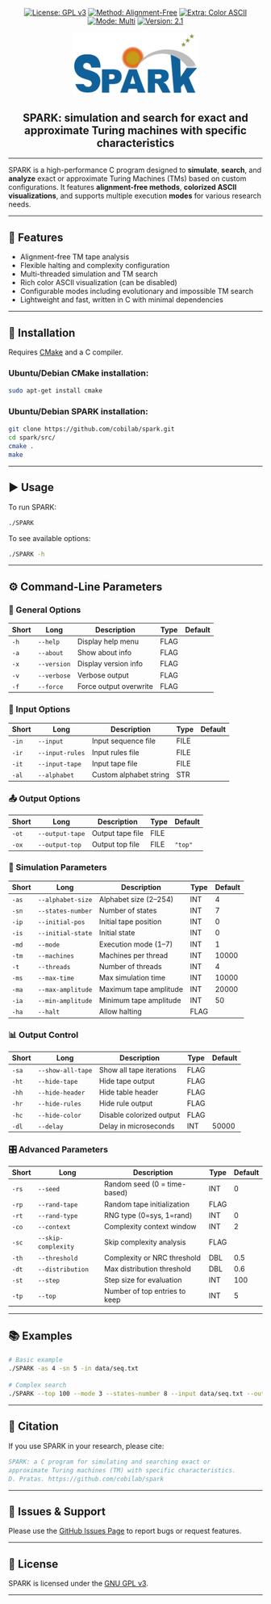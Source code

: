 <div align="center">

[![License: GPL v3](https://img.shields.io/badge/License-GPL%20v3-blue.svg)](LICENSE)
[![Method: Alignment-Free](https://img.shields.io/static/v1.svg?label=Method&message=alignment-free&color=yellow)](#)
[![Extra: Color ASCII](https://img.shields.io/static/v1.svg?label=Extra&message=color-ascii&color=orange)](#)
[![Mode: Multi](https://img.shields.io/static/v1.svg?label=Mode&message=multi&color=blue)](#)
[![Version: 2.1](https://img.shields.io/static/v1.svg?label=Version&message=2.1&color=green)](#)

</div>

<p align="center">
  <img src="imgs/logo.png" alt="SPARK" width="250" />
</p>

<h2 align="center"><b>SPARK: simulation and search for exact and approximate Turing machines with specific characteristics</b></h2>

---

SPARK is a high-performance C program designed to **simulate**, **search**, and **analyze** exact or approximate Turing Machines (TMs) based on custom configurations. It features **alignment-free methods**, **colorized ASCII visualizations**, and supports multiple execution **modes** for various research needs.

---

## 🚀 Features

- Alignment-free TM tape analysis
- Flexible halting and complexity configuration
- Multi-threaded simulation and TM search
- Rich color ASCII visualization (can be disabled)
- Configurable modes including evolutionary and impossible TM search
- Lightweight and fast, written in C with minimal dependencies

---

## 🔧 Installation

Requires [CMake](http://www.cmake.org/) and a C compiler.

### Ubuntu/Debian CMake installation:
```bash
sudo apt-get install cmake
```

### Ubuntu/Debian SPARK installation:
```bash
git clone https://github.com/cobilab/spark.git
cd spark/src/
cmake .
make
```

---

## ▶️ Usage

To run SPARK:
```bash
./SPARK
```

To see available options:
```bash
./SPARK -h
```

---

## ⚙️ Command-Line Parameters

### 🧭 General Options
| Short | Long        | Description               | Type  | Default     |
|-------|-------------|---------------------------|-------|-------------|
| `-h`  | `--help`    | Display help menu         | FLAG  |             |
| `-a`  | `--about`   | Show about info           | FLAG  |             |
| `-x`  | `--version` | Display version info      | FLAG  |             |
| `-v`  | `--verbose` | Verbose output            | FLAG  |             |
| `-f`  | `--force`   | Force output overwrite    | FLAG  |             |

### 🧪 Input Options
| Short  | Long            | Description             | Type  | Default     |
|--------|------------------|-------------------------|-------|-------------|
| `-in`  | `--input`        | Input sequence file     | FILE  |             |
| `-ir`  | `--input-rules`  | Input rules file        | FILE  |             |
| `-it`  | `--input-tape`   | Input tape file         | FILE  |             |
| `-al`  | `--alphabet`     | Custom alphabet string  | STR   |             |

### 📤 Output Options
| Short  | Long            | Description               | Type  | Default     |
|--------|------------------|---------------------------|-------|-------------|
| `-ot`  | `--output-tape`  | Output tape file          | FILE  |             |
| `-ox`  | `--output-top`   | Output top file           | FILE  | `"top"`     |

### 🧮 Simulation Parameters
| Short  | Long              | Description                     | Type  | Default     |
|--------|-------------------|----------------------------------|-------|-------------|
| `-as`  | `--alphabet-size` | Alphabet size (2–254)           | INT   | 4           |
| `-sn`  | `--states-number` | Number of states                | INT   | 7           |
| `-ip`  | `--initial-pos`   | Initial tape position           | INT   | 0           |
| `-is`  | `--initial-state` | Initial state                   | INT   | 0           |
| `-md`  | `--mode`          | Execution mode (1–7)            | INT   | 1           |
| `-tm`  | `--machines`      | Machines per thread             | INT   | 10000       |
| `-t`   | `--threads`       | Number of threads               | INT   | 4           |
| `-ms`  | `--max-time`      | Max simulation time             | INT   | 10000       |
| `-ma`  | `--max-amplitude` | Maximum tape amplitude          | INT   | 20000       |
| `-ia`  | `--min-amplitude` | Minimum tape amplitude          | INT   | 50          |
| `-ha`  | `--halt`          | Allow halting                   | FLAG  |             |

### 📊 Output Control
| Short  | Long              | Description                     | Type  | Default     |
|--------|-------------------|----------------------------------|-------|-------------|
| `-sa`  | `--show-all-tape` | Show all tape iterations        | FLAG  |             |
| `-ht`  | `--hide-tape`     | Hide tape output                | FLAG  |             |
| `-hh`  | `--hide-header`   | Hide table header               | FLAG  |             |
| `-hr`  | `--hide-rules`    | Hide rule output                | FLAG  |             |
| `-hc`  | `--hide-color`    | Disable colorized output        | FLAG  |             |
| `-dl`  | `--delay`         | Delay in microseconds           | INT   | 50000       |

### 🎛️ Advanced Parameters
| Short  | Long                | Description                    | Type  | Default     |
|--------|---------------------|--------------------------------|-------|-------------|
| `-rs`  | `--seed`            | Random seed (0 = time-based)   | INT   | 0           |
| `-rp`  | `--rand-tape`       | Random tape initialization     | FLAG  |             |
| `-rt`  | `--rand-type`       | RNG type (0=sys, 1=rand)       | INT   | 0           |
| `-co`  | `--context`         | Complexity context window      | INT   | 2           |
| `-sc`  | `--skip-complexity` | Skip complexity analysis       | FLAG  |             |
| `-th`  | `--threshold`       | Complexity or NRC threshold    | DBL   | 0.5         |
| `-dt`  | `--distribution`    | Max distribution threshold     | DBL   | 0.6         |
| `-st`  | `--step`            | Step size for evaluation       | INT   | 100         |
| `-tp`  | `--top`             | Number of top entries to keep  | INT   | 5           |

---

## 📚 Examples

```bash
# Basic example
./SPARK -as 4 -sn 5 -in data/seq.txt

# Complex search
./SPARK --top 100 --mode 3 --states-number 8 --input data/seq.txt --output-top results.txt
```

---

## 📖 Citation

If you use SPARK in your research, please cite:

```bibtex
SPARK: a C program for simulating and searching exact or
approximate Turing machines (TM) with specific characteristics.
D. Pratas. https://github.com/cobilab/spark
```

---

## 🐛 Issues & Support

Please use the [GitHub Issues Page](https://github.com/cobilab/spark/issues) to report bugs or request features.

---

## 📜 License

SPARK is licensed under the [GNU GPL v3](http://www.gnu.org/licenses/gpl-3.0.html).

---
